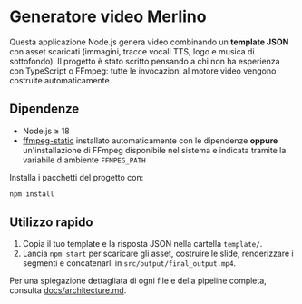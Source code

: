 # Generatore video Merlino

Questa applicazione Node.js genera video combinando un **template JSON** con asset scaricati
(immagini, tracce vocali TTS, logo e musica di sottofondo). Il progetto è stato
scritto pensando a chi non ha esperienza con TypeScript o FFmpeg: tutte le
invocazioni al motore video vengono costruite automaticamente.

## Dipendenze
- Node.js ≥ 18
- [ffmpeg-static](https://www.npmjs.com/package/ffmpeg-static) installato
  automaticamente con le dipendenze **oppure** un'installazione di FFmpeg
  disponibile nel sistema e indicata tramite la variabile d'ambiente
  `FFMPEG_PATH`

Installa i pacchetti del progetto con:

```bash
npm install
```

## Utilizzo rapido
1. Copia il tuo template e la risposta JSON nella cartella `template/`.
2. Lancia `npm start` per scaricare gli asset, costruire le slide, renderizzare i
   segmenti e concatenarli in `src/output/final_output.mp4`.

Per una spiegazione dettagliata di ogni file e della pipeline completa, consulta
[docs/architecture.md](docs/architecture.md).
